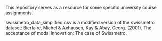 This repository serves as a resource for some specific university course assignments.

swissmetro_data_simplified.csv is a modified version of the swissmetro dataset:
Bierlaire, Michel & Axhausen, Kay & Abay, Georg. (2001). The acceptance of modal innovation: The case of Swissmetro. 